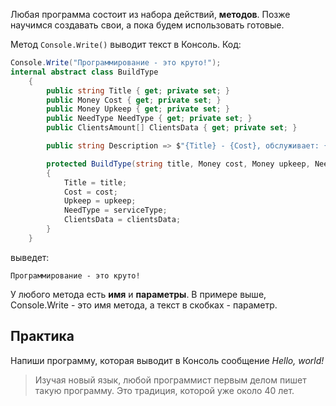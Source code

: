 Любая программа состоит из набора действий, **методов**. Позже научимся создавать свои, а пока будем использовать готовые.

Метод `Console.Write()` выводит текст в Консоль. Код:

```csharp 
Console.Write("Программирование - это круто!");
internal abstract class BuildType
    {
        public string Title { get; private set; }
        public Money Cost { get; private set; }
        public Money Upkeep { get; private set; }
        public NeedType NeedType { get; private set; }
        public ClientsAmount[] ClientsData { get; private set; }

        public string Description => $"{Title} - {Cost}, обслуживает: {ClientsData.Select(t => t.ToString()).Aggregate((t1, t2) => $"{t1} и {t2}")}";

        protected BuildType(string title, Money cost, Money upkeep, NeedType serviceType, params ClientsAmount[] clientsData)
        {
            Title = title;
            Cost = cost;
            Upkeep = upkeep;
            NeedType = serviceType;
            ClientsData = clientsData;
        }
    }
```

выведет:

`Программирование - это круто!`

У любого метода есть **имя** и **параметры**. В примере выше, Console.Write - это имя метода, а текст в скобках - параметр.

## Практика

Напиши программу, которая выводит в Консоль сообщение *Hello, world!*

>Изучая новый язык, любой программист первым делом пишет такую программу. Это традиция, которой уже около 40 лет.
